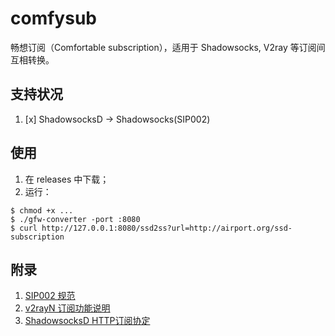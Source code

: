 # comfysub 
畅想订阅（Comfortable subscription），适用于 Shadowsocks, V2ray 等订阅间互相转换。

## 支持状况
1. [x] ShadowsocksD -> Shadowsocks(SIP002)

## 使用
1. 在 releases 中下载；
2. 运行：
```
$ chmod +x ...
$ ./gfw-converter -port :8080 
$ curl http://127.0.0.1:8080/ssd2ss?url=http://airport.org/ssd-subscription
```
## 附录
1. [SIP002 规范](https://shadowsocks.org/en/spec/SIP002-URI-Scheme.html)
2. [v2rayN 订阅功能说明](https://github.com/2dust/v2rayN/wiki/%E8%AE%A2%E9%98%85%E5%8A%9F%E8%83%BD%E8%AF%B4%E6%98%8E)
3. [ShadowsocksD HTTP订阅协定](https://github.com/TheCGDF/SSD-Windows/wiki/HTTP%E8%AE%A2%E9%98%85%E5%8D%8F%E5%AE%9A)
